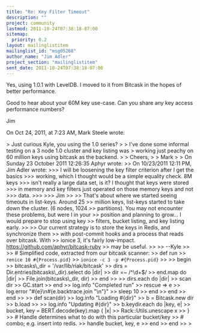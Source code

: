```yaml
---
title: "Re: Key Filter Timeout"
description: ""
project: community
lastmod: 2011-10-24T07:38:18-07:00
sitemap:
  priority: 0.2
layout: mailinglistitem
mailinglist_id: "msg05268"
author_name: "Jim Adler"
project_section: "mailinglistitem"
sent_date: 2011-10-24T07:38:18-07:00
---
```



Yes, using 1.0.1 with LevelDB. I moved to it from Bitcask in the hopes of 
better performance.

Good to hear about your 60M key use-case. Can you share any key access 
performance numbers?

Jim

On Oct 24, 2011, at 7:23 AM, Mark Steele  wrote:

&gt; Just curious Kyle, you using the 1.0 series?
&gt; 
&gt; I've done some informal testing on a 3 node 1.0 cluster and key listing was 
&gt; working just peachy on 60 million keys using bitcask as the backend.
&gt; 
&gt; Cheers,
&gt; 
&gt; Mark
&gt; 
&gt; On Sunday 23 October 2011 12:26:35 Aphyr wrote:
&gt;&gt; On 10/23/2011 12:11 PM, Jim Adler wrote:
&gt;&gt;&gt; I will be loosening the key filter criterion after I get the basics
&gt;&gt;&gt; working, which I thought would be a simple equality check. 8M keys
&gt;&gt;&gt; isn't really a large data set, is it? I thought that keys were stored
&gt;&gt;&gt; in memory and key filters just operated on those memory keys and not
&gt;&gt;&gt; data.
&gt;&gt;&gt; 
&gt;&gt;&gt; Jim
&gt;&gt; 
&gt;&gt; That's about where we started seeing timeouts in list-keys. Around 25
&gt;&gt; million keys, list-keys started to take down the cluster. (6 nodes, 1024
&gt;&gt; partitions). You may not encounter these problems, but were I in your
&gt;&gt; position and planning to grow... I would prepare to stop using key
&gt;&gt; filters, bucket listing, and key listing early.
&gt;&gt; 
&gt;&gt; Our current strategy is to store the keys in Redis, and synchronize them
&gt;&gt; with post-commit hooks and a process that reads over bitcask. With
&gt;&gt; ionice 3, it's fairly low-impact. https://github.com/aphyr/bitcask-ruby
&gt;&gt; may be useful.
&gt;&gt; 
&gt;&gt; --Kyle
&gt;&gt; 
&gt;&gt; # Simplified code, extracted from our bitcask scanner:
&gt;&gt; def run
&gt;&gt; `renice 10 #{Process.pid}`
&gt;&gt; `ionice -c 3 -p #{Process.pid}`
&gt;&gt; 
&gt;&gt; begin
&gt;&gt; bitcasks\\_dir = '/var/lib/riak/bitcask'
&gt;&gt; dirs = Dir.entries(bitcasks\\_dir).select do |dir|
&gt;&gt; dir =~ /^\\d+$/
&gt;&gt; end.map do |dir|
&gt;&gt; File.join(bitcasks\\_dir, dir)
&gt;&gt; end
&gt;&gt; 
&gt;&gt; dirs.each do |dir|
&gt;&gt; scan dir
&gt;&gt; GC.start
&gt;&gt; end
&gt;&gt; log.info "Completed run"
&gt;&gt; rescue =&gt; e
&gt;&gt; log.error "#{e}\\n#{e.backtrace.join "\\n"}"
&gt;&gt; sleep 10
&gt;&gt; end
&gt;&gt; end
&gt;&gt; end
&gt;&gt; 
&gt;&gt; def scan(dir)
&gt;&gt; log.info "Loading #{dir}"
&gt;&gt; b = Bitcask.new dir
&gt;&gt; b.load
&gt;&gt; 
&gt;&gt; log.info "Updating #{dir}"
&gt;&gt; b.keydir.each do |key, e|
&gt;&gt; bucket, key = BERT.decode(key).map { |x|
&gt;&gt; Rack::Utils.unescape x
&gt;&gt; }
&gt;&gt; # Handle determines what to do with this particular bucket/key
&gt;&gt; # combo; e.g. insert into redis.
&gt;&gt; handle bucket, key, e
&gt;&gt; end
&gt;&gt; end
&gt;&gt; 
&gt; 

